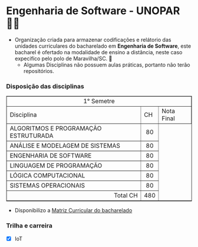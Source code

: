 # Engenharia de Software - UNOPAR 🙋‍♀️

- Organização criada para armazenar codificações e relátorio das unidades curriculares do bacharelado em __Engenharia de Software__, este bacharel é ofertado na modalidade de ensino a distância, neste caso expecifíco pelo polo de Maravilha/SC. 🧙
   - Algumas Disciplinas não possuem aulas práticas, portanto não terão repositórios.
 

### Disposição das disciplinas

<table border="1">
   <tr> <td colspan="3" align="center">1° Semetre</td> </tr>
   <tr> <td>Disciplina</td> <td>CH</td> <td> Nota Final</td>  </tr>
   <tr> <td>ALGORITMOS E PROGRAMAÇÃO ESTRUTURADA</td> <td align="center"> 80</td>  </tr>
   <tr> <td>ANÁLISE E MODELAGEM DE SISTEMAS</td> <td align="center">80</td>  </tr>
   <tr> <td>ENGENHARIA DE SOFTWARE</td> <td align="center">80</td>  </tr>
   <tr> <td>LINGUAGEM DE PROGRAMAÇÃO</td> <td align="center">80</td>  </tr>
   <tr> <td>LÓGICA COMPUTACIONAL</td> <td align="center">80</td>  </tr>
   <tr> <td>SISTEMAS OPERACIONAIS</td> <td align="center">80</td>  </tr>
    <tr> <td align="right">Total CH</td> <td align="center">480</td>  </tr>
</table>



* Disponibilizo a [Matriz Curricular do bacharelado](https://github.com/ENGENHARIA-DE-SOFTWARE-UNOPAR/.github/blob/main/profile/Matriz%20curi.%20-%20ENG%20software.pdf)


### Trilha e carreira
- [x] IoT
